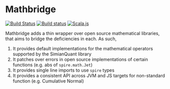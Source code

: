 # Mathbridge

[![Build Status](https://travis-ci.org/SimianQuant/mathbridge.svg?branch=master)](https://travis-ci.org/SimianQuant/mathbridge)
[![Build status](https://ci.appveyor.com/api/projects/status/63k3tyaijgob1o63?svg=true)](https://ci.appveyor.com/project/harshad-deo/mathbridge)
[![Scala.js](https://www.scala-js.org/assets/badges/scalajs-0.6.17.svg)](https://www.scala-js.org)

Mathbridge adds a thin wrapper over open source mathematical libraries, that aims to bridge the deficiencies in each. As such, 

1. It provides default implementations for the mathematical operators supported by the SimianQuant library
1. It patches over errors in open source implementations of certain functions (e.g. abs of `spire.math.Jet`)
1. It provides single line imports to use `spire` types
1. It provides a consistent API across JVM and JS targets for non-standard function (e.g. Cumulative Normal)